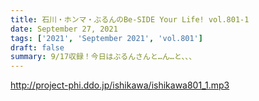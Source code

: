 ```yaml
---
title: 石川・ホンマ・ぶるんのBe-SIDE Your Life! vol.801-1
date: September 27, 2021
tags: ['2021', 'September 2021', 'vol.801']
draft: false
summary: 9/17収録！今日はぶるんさんと…ん…と、、、
---
```


http://project-phi.ddo.jp/ishikawa/ishikawa801_1.mp3